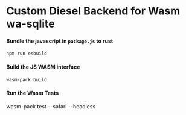 # Custom Diesel Backend for Wasm wa-sqlite

#### Bundle the javascript in `package.js` to rust

`npm run esbuild`

#### Build the JS WASM interface

`wasm-pack build`

#### Run the Wasm Tests

wasm-pack test --safari --headless
